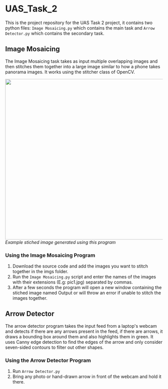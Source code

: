 # UAS_Task_2
This is the project repository for the UAS Task 2 project, it contains two python files: `Image Mosaicing.py` which contains the main task and `Arrow Detector.py` which contains the secondary task.

## Image Mosaicing
The Image Mosaicing task takes as input multiple overlapping images and then stitches them together into a large image similar to how a phone takes panorama images. It works using the stitcher class of OpenCV.

<img src="https://user-images.githubusercontent.com/20179934/209199839-fcc6d574-93ef-4445-b38f-ba9119432759.png" width="512">
<em>Example stiched image generated using this program</em>

### Using the Image Mosaicing Program
1. Download the source code and add the images you want to stitch together in the imgs folder.
2. Run the `Image Mosaicing.py` script and enter the names of the images with their extensions (E.g: pic1.jpg) separated by commas.
3. After a few seconds the program will open a new window containing the stiched image named Output or will throw an error if unable to stitch the images together.


## Arrow Detector
The arrow detector program takes the input feed from a laptop's webcam and detects if there are any arrows present in the feed, if there are arrows, it draws a bounding box around them and also highlights them in green. It uses Canny edge detection to find the edges of the arrow and only consider seven-sided contours to filter out other shapes.

### Using the Arrow Detector Program
1. Run `Arrow Detector.py`
2. Bring any photo or hand-drawn arrow in front of the webcam and hold it there.

